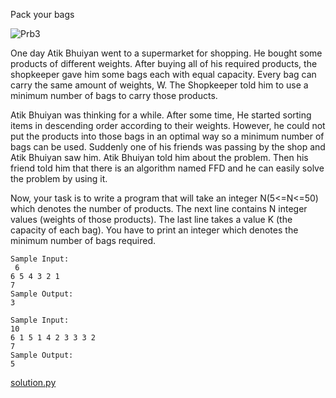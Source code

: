 Pack your bags

![Prb3](https://user-images.githubusercontent.com/43641536/163082150-67afd2d1-cfc7-42ca-a861-4a5e7fbb0da9.png)


One day Atik Bhuiyan went to a supermarket for shopping. He bought some products of different weights. After buying all of his required products, the shopkeeper gave him some bags each with equal capacity. Every bag can carry the same amount of weights, W. The Shopkeeper told him to use a minimum number of bags to carry those products.

Atik Bhuiyan was thinking for a while. After some time, He started sorting items in descending order according to their weights. However, he could not put the products into those bags in an optimal way so a minimum number of bags can be used. Suddenly one of his friends was passing by the shop and Atik Bhuiyan saw him. Atik Bhuiyan told him about the problem. Then his friend told him that there is an algorithm named FFD and he can easily solve the problem by using it.

Now, your task is to write a program that will take an integer N(5<=N<=50) which denotes the number of products. The next line contains N integer values (weights of those products). The last line takes a value K (the capacity of each bag).
You have to print an integer which denotes the minimum number of bags required.

```
Sample Input:
 6
6 5 4 3 2 1
7
Sample Output:
3
 
Sample Input:
10
6 1 5 1 4 2 3 3 3 2
7
Sample Output:
5
```
[solution.py](solution.py)
